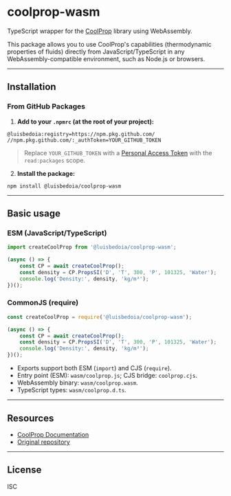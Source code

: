 # coolprop-wasm

TypeScript wrapper for the [CoolProp](http://www.coolprop.org/) library using WebAssembly.

This package allows you to use CoolProp's capabilities (thermodynamic properties of fluids) directly from JavaScript/TypeScript in any WebAssembly-compatible environment, such as Node.js or browsers.

---

## Installation

### From GitHub Packages

1. **Add to your `.npmrc` (at the root of your project):**

```
@luisbedoia:registry=https://npm.pkg.github.com/
//npm.pkg.github.com/:_authToken=YOUR_GITHUB_TOKEN
```

> Replace `YOUR_GITHUB_TOKEN` with a [Personal Access Token](https://github.com/settings/tokens) with the `read:packages` scope.

2. **Install the package:**

```
npm install @luisbedoia/coolprop-wasm
```

---

## Basic usage

### ESM (JavaScript/TypeScript)
```ts
import createCoolProp from '@luisbedoia/coolprop-wasm';

(async () => {
    const CP = await createCoolProp();
    const density = CP.PropsSI('D', 'T', 300, 'P', 101325, 'Water');
    console.log('Density:', density, 'kg/m³');
})();
```

### CommonJS (require)
```js
const createCoolProp = require('@luisbedoia/coolprop-wasm');

(async () => {
    const CP = await createCoolProp();
    const density = CP.PropsSI('D', 'T', 300, 'P', 101325, 'Water');
    console.log('Density:', density, 'kg/m³');
})();
```

- Exports support both ESM (`import`) and CJS (`require`).
- Entry point (ESM): `wasm/coolprop.js`; CJS bridge: `coolprop.cjs`.
- WebAssembly binary: `wasm/coolprop.wasm`.
- TypeScript types: `wasm/coolprop.d.ts`.

---

## Resources
- [CoolProp Documentation](http://www.coolprop.org/)
- [Original repository](https://github.com/luisbedoia/coolprop-wasm)

---

## License
ISC
